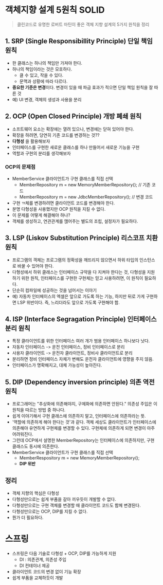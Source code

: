 # 객체지향 설계 5원칙 SOLID 

> 클린코드로 유명한 로버트 마틴이 좋은 객체 지향 설계의 5가지 원칙을 정리

## 1. SRP (Single Responsibillity Principle) 단일 책임 원칙

* 한 클래스는 하나의 책임만 가져야 한다.
* 하나의 책임이라는 것은 모호하다.
  * 클 수 있고, 작을 수 있다.
  * 문맥과 상황에 따라 다르다.
* **중요한 기준은 변경**이다. 변경이 있을 때 파급 효과가 적으면 단일 책임 원칙을 잘 따른 것
* 예) UI 변경, 객체의 생성과 사용을 분리 

## 2. OCP (Open Closed Principle) 개방 폐쇄 원칙

* 소프트웨어 요소는 확장에는 열려 있으나, 변경에는 닫혀 있어야 한다.
* 확장을 하려면, 당연히 기존 코드를 변경하는 것??
* **다형성** 을 활용해보자
* 인터페이스를 구현한 새로운 클래스를 하나 만들어서 새로운 기능을 구현
* 역할과 구현의 분리를 생각해보자 

### OCP의 문제점

* MemberService 클라이언트가 구현 클래스를 직접 선택
  * MemberRepository m = new MemoryMemberRepository(); // 기존 코드
  * MemberRepository m = new JdbcMemberRepository(); // 변경 코드
* 구현 ㄲ체를 변경하려면 클라이언트 코드를 변경해야 한다.
* 분명 다형성을 사용했지만 OCP 원칙을 지킬 수 없다.
* 이 문제를 어떻게 해결해야 하나?
* 객체를 생성하고, 연관관계를 맩어주는 별도의 조립, 설정자가 필요하다.

## 3. LSP (Liskov Substitution Principle) 리스코프 치환 원칙

* 프로그램의 객체는 프로그램의 정확성을 깨뜨리지 않으면서 하위 타입의 인스턴스로 바꿀 수 있어야 한다.
* 다형성에서 하위 클래스는 인터페이스 규약을 다 지켜야 한다는 것, 다형성을 지원하기 위한 원칙, 인터페이스를 구현한 구현체는 믿고 사용하려면, 이 원칙이 필요하다.
* 단순히 컴파일에 성공하는 것을 넘어서는 이야기
* 예) 자동차 인터페이스의 엑셀은 앞으로 가도록 하는 기능, 하지만 뒤로 가게 구현하면 LSP 위반이다. 즉, 느리더라도 앞으로 가도록 구현해야 함. 

## 4. ISP (Interface Segragation Principle) 인터페이스 분리 원칙

* 특정 클라이언트를 위한 인터페이스 여러 개가 범용 인터페이스 하나보다 낫다.
* 자동차 인터페이스 -> 운전 인터페이스, 정비 인터페이스로 분리
* 사용자 클라이언트 -> 운전자 클라이언트, 정비사 클라이언트로 분리
* 분리하면 정비 인터페이스 자체가 변해도 운전자 클라이언트에 영향을 주지 않음.
* 인터페이스가 명확해지고, 대체 가능성이 높아진다. 

## 5. DIP (Dependency inversion principle) 의존 역전 원칙

* 프로그래머는 "추상화에 의존해야지, 구체화에 의존하면 안된다." 의존성 주입은 이 원칙을 따르는 방법 중 하나다.
* 쉽게 이야기해서 구현 클래스에 의존하지 말고, 인터페이스에 의존하라는 뜻.
* '역할에 의존하게 해야 한다는 것'과 같다. 객체 세상도 클라이언트가 인터페이스에 의존해야 유연하게 구현체를 변경할 수 있다. 구현체에 의존하게 되면 변경이 아주 어려워진다.
* 그런데 OCP에서 설명한 MemberRepository는 인터페이스에 의존하지만, 구현 클래스도 동시에 의존한다.
* MemberService 클라이언트가 구현 클래스를 직접 선택
  * MemberRespository m = new MemoryMemberRepository();
  * **DIP 위반**



## 정리 

* 객체 지향의 핵심은 다형성
* 다형성만으로는 쉽게 부품을 갈아 끼우듯이 개발할 수 없다.
* 다형성만으로는 구현 객체를 변경할 때 클라이언트 코드도 함께 변경된다.
* 다형성만으로는 OCP, DIP를 지킬 수 없다.
* 뭔가 더 필요하다.

# 스프링

* 스프링은 다음 기술로 다형성 + OCP, DIP를 가능하게 지원
  * DI : 의존관계, 의존성 주입
  * DI 컨테이너 제공
* 클라이언트 코드의 변경 없이 기능 확장
* 쉽게 부품을 교체하듯이 개발


